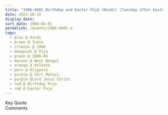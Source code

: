 ```yaml
---
title: "1986-0401 Birthday and Easter Pūjā (Hindi) (Tuesday after Easter Sunday), Alippore, Kolkata, West Bengal, India"
date: 2023-10-15
display_date: 
sort_date: 1986-04-01
permalink: /events/1986-0401-a
tags:
  - blue @ Hindi
  - brown @ India
  - crimson @ 1986
  - deeppink @ Puja
  - green @ 1986-04
  - maroon @ West Bengal
  - orange @ Kolkata
  - peru @ Alippore
  - purple @ Shri Mataji
  - purple @Lord Jesus Christ
  - red @ Birthday Puja
  - red @ Easter Puja  
---
```


<wave-list>
  <list-title color="green" width="75">Key Quote</list-title>
  <list-item color="BlanchedAlmond"  width="200"></list-item>
  <list-item color="Lavender"></list-item>
  <list-item color="BlanchedAlmond"></list-item>
</wave-list>

<br>

<wave-list>
  <list-title color="green" width="75">Comments</list-title>
  <list-item color="BlanchedAlmond"  width="200"></list-item>
  <list-item color="Lavender"></list-item>
  <list-item color="BlanchedAlmond"></list-item>
</wave-list>